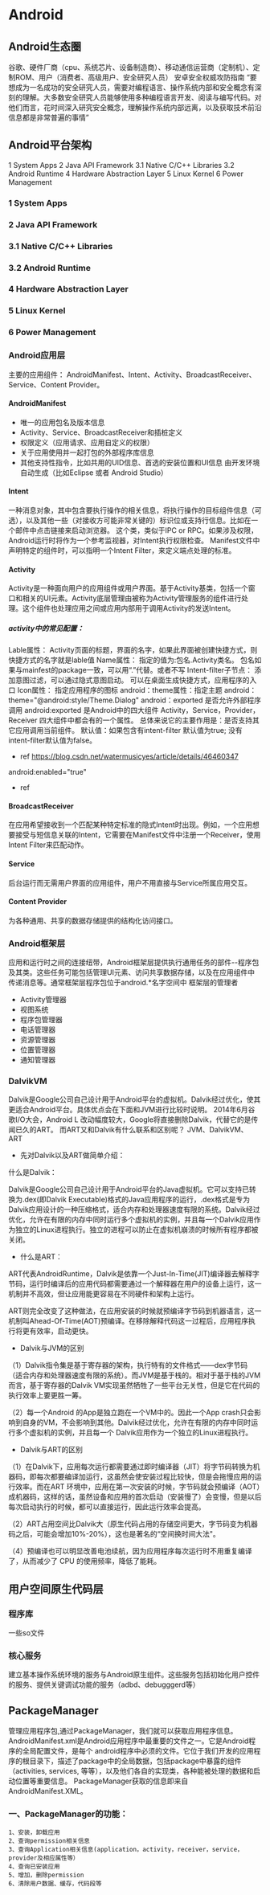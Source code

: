 # Android

## Android生态圈
谷歌、硬件厂商（cpu、系统芯片、设备制造商）、移动通信运营商（定制机）、定制ROM、用户（消费者、高级用户、安全研究人员）
安卓安全权威攻防指南 “要想成为一名成功的安全研究人员，需要对编程语言、操作系统内部和安全概念有深刻的理解。大多数安全研究人员能够使用多种编程语言开发、阅读与编写代码。对他们而言，花时间深入研究安全概念，理解操作系统内部远离，以及获取技术前沿信息都是非常普遍的事情”

## Android平台架构

1 System Apps 
2 Java API Framework 
3.1 Native C/C++ Libraries 
3.2 Android Runtime 
4 Hardware Abstraction Layer 
5 Linux Kernel 
6 Power Management

### 1 System Apps 
### 2 Java API Framework 
### 3.1 Native C/C++ Libraries 
### 3.2 Android Runtime 
### 4 Hardware Abstraction Layer 
### 5 Linux Kernel 
### 6 Power Management 

### Android应用层
主要的应用组件：
AndroidManifest、Intent、Activity、BroadcastReceiver、Service、Content Provider。
#### AndroidManifest
* 唯一的应用包名及版本信息
* Activity、Service、BroadcastReceiver和插桩定义
* 权限定义（应用请求、应用自定义的权限）
* 关于应用使用并一起打包的外部程序库信息
* 其他支持性指令，比如共用的UID信息、首选的安装位置和UI信息
由开发环境自动生成（比如Eclipse 或者 Android Studio）

#### Intent
一种消息对象，其中包含要执行操作的相关信息，将执行操作的目标组件信息（可选），以及其他一些（对接收方可能非常关键的）标识位或支持行信息。比如在一个邮件中点击链接来启动浏览器。
这个类，类似于IPC or RPC。如果涉及权限，Android运行时将作为一个参考监视器，对Intent执行权限检查。
Manifest文件中声明特定的组件时，可以指明一个Intent Filter，来定义端点处理的标准。

#### Activity
Activity是一种面向用户的应用组件或用户界面。基于Activity基类，包括一个窗口和相关的UI元素。Activity底层管理由被称为Activity管理服务的组件进行处理。这个组件也处理应用之间或应用内部用于调用Activity的发送Intent。

##### activity中的常见配置：


Lable属性：
Activity页面的标题，界面的名字，如果此界面被创建快捷方式，则快捷方式的名字就是lable值
Name属性：
指定的值为:包名.Activity类名。
包名如果与mainfest的package一致，可以用“.”代替。或者不写
Intent-filter子节点：
添加意图过滤，可以通过隐式意图启动。
可以在桌面生成快捷方式，应用程序的入口
Icon属性：
指定应用程序的图标
android：theme属性：指定主题
android：theme="@android:style/Theme.Dialog"
android：exported
是否允许外部程序调用
android:exported 是Android中的四大组件 Activity，Service，Provider，Receiver 四大组件中都会有的一个属性。
总体来说它的主要作用是：是否支持其它应用调用当前组件。 
默认值：如果包含有intent-filter 默认值为true; 没有intent-filter默认值为false。
* ref
https://blog.csdn.net/watermusicyes/article/details/46460347

android:enabled="true"
* ref


 
#### BroadcastReceiver
在应用希望接收到一个匹配某种特定标准的隐式Intent时出现。例如，一个应用想要接受与短信息关联的Intent，它需要在Manifest文件中注册一个Receiver，使用Intent Filter来匹配动作。

#### Service
后台运行而无需用户界面的应用组件，用户不用直接与Service所属应用交互。

#### Content Provider
为各种通用、共享的数据存储提供的结构化访问接口。

### Android框架层
应用和运行时之间的连接纽带，Android框架层提供执行通用任务的部件--程序包及其类。这些任务可能包括管理UI元素、访问共享数据存储，以及在应用组件中传递消息等。通常框架层程序包位于android.\*名字空间中
框架层的管理者
* Activity管理器
* 视图系统
* 程序包管理器
* 电话管理器
* 资源管理器
* 位置管理器
* 通知管理器

### DalvikVM
Dalvik是Google公司自己设计用于Android平台的虚拟机。Dalvik经过优化，使其更适合Android平台。具体优点会在下面和JVM进行比较时说明。
2014年6月谷歌I/O大会，Android L 改动幅度较大，Google将直接删除Dalvik，代替它的是传闻已久的ART。
而ART又和Dalvik有什么联系和区别呢？
JVM、DalvikVM、ART

* 先对Dalvik以及ART做简单介绍：

什么是Dalvik：

Dalvik是Google公司自己设计用于Android平台的Java虚拟机。它可以支持已转换为.dex(即Dalvik Executable)格式的Java应用程序的运行，.dex格式是专为Dalvik应用设计的一种压缩格式，适合内存和处理器速度有限的系统。Dalvik经过优化，允许在有限的内存中同时运行多个虚拟机的实例，并且每一个Dalvik应用作为独立的Linux进程执行。独立的进程可以防止在虚拟机崩溃的时候所有程序都被关闭。

 

* 什么是ART：

ART代表AndroidRuntime，Dalvik是依靠一个Just-In-Time(JIT)编译器去解释字节码，运行时编译后的应用代码都需要通过一个解释器在用户的设备上运行，这一机制并不高效，但让应用能更容易在不同硬件和架构上运行。

ART则完全改变了这种做法，在应用安装的时候就预编译字节码到机器语言，这一机制叫Ahead-Of-Time(AOT)预编译。在移除解释代码这一过程后，应用程序执行将更有效率，启动更快。



* Dalvik与JVM的区别

（1）Dalvik指令集是基于寄存器的架构，执行特有的文件格式——dex字节码（适合内存和处理器速度有限的系统）。而JVM是基于栈的。相对于基于栈的JVM而言，基于寄存器的Dalvik VM实现虽然牺牲了一些平台无关性，但是它在代码的执行效率上要更胜一筹。

（2）每一个Android 的App是独立跑在一个VM中的。因此一个App crash只会影响到自身的VM，不会影响到其他。Dalvik经过优化，允许在有限的内存中同时运行多个虚拟机的实例，并且每一个 Dalvik应用作为一个独立的Linux进程执行。

 

* Dalvik与ART的区别

（1）在Dalvik下，应用每次运行都需要通过即时编译器（JIT）将字节码转换为机器码，即每次都要编译加运行，这虽然会使安装过程比较快，但是会拖慢应用的运行效率。而在ART 环境中，应用在第一次安装的时候，字节码就会预编译（AOT）成机器码，这样的话，虽然设备和应用的首次启动（安装慢了）会变慢，但是以后每次启动执行的时候，都可以直接运行，因此运行效率会提高。

（2）ART占用空间比Dalvik大（原生代码占用的存储空间更大，字节码变为机器码之后，可能会增加10%-20%），这也是著名的“空间换时间大法"。

（4）预编译也可以明显改善电池续航，因为应用程序每次运行时不用重复编译了，从而减少了 CPU 的使用频率，降低了能耗。

## 用户空间原生代码层
### 程序库
一些so文件
### 核心服务
建立基本操作系统环境的服务与Android原生组件。这些服务包括初始化用户控件的服务、提供关键调试功能的服务（adbd、debugggerd等）

## PackageManager
管理应用程序包,通过PackageManager，我们就可以获取应用程序信息。
AndroidManifest.xml是Android应用程序中最重要的文件之一。它是Android程序的全局配置文件，是每个 android程序中必须的文件。它位于我们开发的应用程序的根目录下，描述了package中的全局数据，包括package中暴露的组件 （activities, services, 等等），以及他们各自的实现类，各种能被处理的数据和启动位置等重要信息。 
PackageManager获取的信息即来自AndroidManifest.XML。

### 一、PackageManager的功能：
	1、安装，卸载应用 
	2、查询permission相关信息 
	3、查询Application相关信息(application，activity，receiver，service，provider及相应属性等） 
	4、查询已安装应用 
	5、增加，删除permission 
	6、清除用户数据、缓存，代码段等 

